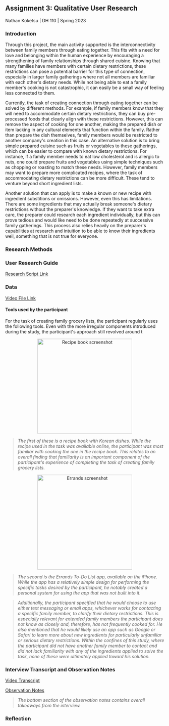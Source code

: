 ## Assignment 3: Qualitative User Research

Nathan Koketsu | DH 110 | Spring 2023

### Introduction
Through this project, the main activity supported is the interconnectivity between family members through eating together. This fits with a need for love and belonging within the human experience by encouraging a strengthening of family relationships through shared cuisine. Knowing that many families have members with certain dietary restrictions, these restrictions can pose a potential barrier for this type of connection, especially in larger family gatherings where not all members are familiar with each other's dietary needs. While not being able to eat a family member's cooking is not catastrophic, it can easily be a small way of feeling less connected to them.

Currently, the task of creating connection through eating together can be solved by different methods. For example, if family members know that they will need to accommodate certain dietary restrictions, they can buy pre-processed foods that clearly align with these restrictions. However, this can remove the aspect of cooking for one another, making the prepared dish or item lacking in any cultural elements that function within the family. Rather than prepare the dish themselves, family members would be restricted to another company's creation in this case. An alternative solution is to bring simple prepared cuisine such as fruits or vegetables to these gatherings, which can be easier to compare with known dietary restrictions. For instance, if a family member needs to eat low cholesterol and is allergic to nuts, one could prepare fruits and vegetables using simple techniques such as chopping or roasting to match these needs. However, family members may want to prepare more complicated recipes, where the task of accommodating dietary restrictions can be more difficult. These tend to venture beyond short ingredient lists.

Another solution that can apply is to make a known or new recipe with ingredient substitions or omissions. However, even this has limitations. There are some ingredients that may actually break someone's dietary restrictions without the preparer's knowledge. If they want to take extra care, the preparer could research each ingredient individually, but this can prove tedious and would like need to be done repeatedly at successive family gatherings. This process also relies heavily on the preparer's capabilities at research and intuition to be able to know their ingredients well, something that is not true for everyone.

### Research Methods

### User Research Guide
[Research Script Link](https://docs.google.com/document/d/1zO0nbDOMFNUVtGcs7a_ccTqCjiW5f6GxtygapdvpehA/edit?usp=sharing)

### Data
[Video File Link](https://drive.google.com/file/d/1ZzGsyl6YBei5xzFbfDdraOVIq_LBHwlx/view?usp=sharing)

#### Tools used by the participant
For the task of creating family grocery lists, the participant regularly uses the following tools. Even with the more irregular components introduced during the study, the participant's approach still revolved around t
<p align="center">
  <img src="https://user-images.githubusercontent.com/130080795/234234593-d709a1cf-3d86-4083-8b1f-6f9274cccfd5.jpg" alt="Recipe book screenshot" height = "300px"/>
</p>

> *The first of these is a recipe book with Korean dishes. While the recipe used in the task was available online, the participant was most familiar with cooking the one in the recipe book. This relates to an overall finding that familiarity is an important component of the participant's experience of completing the task of creating family grocery lists.*

<p align="center">
  <img src="https://user-images.githubusercontent.com/130080795/234233501-9e1bd5c4-8d35-4307-9e63-f3d608364d93.jpg" alt="Errands screenshot" height = "300px"/>
</p>

> *The second is the Errands To-Do List app, available on the iPhone. While the app has a relatively simple design for performing the specific tasks desired by the participant, he notably created a personal system for using the app that was not built into it.*


> *Additionally, the participant specified that he would choose to use either text messaging or email apps, whichever works for contacting a specific family member, to clarify their dietary restrictions. This is especially relevant for extended family members the participant does not know as closely and, therefore, has not frequently cooked for. He also mentioned that he would likely use an app such as Google or Safari to learn more about new ingredients for particularly unfamiliar or serious dietary restrictions. Within the confines of this study, where the participant did not have another family member to contact and did not lack familiarity with any of the ingredients applied to solve the task, none of these were ultimately applied toward his solution.* 

### Interview Transcript and Observation Notes
[Video Transcript](https://docs.google.com/document/d/1NmiQw7aMYOMDSH_5TOqCIPN67jdOYdGw/edit?usp=sharing&ouid=105847283188127683566&rtpof=true&sd=true)

[Observation Notes](https://docs.google.com/document/d/19m810ZN86nx8r3Oq1NkDb3GRC22yRzJbk1tVEKjh3IM/edit?usp=sharing)
> *The bottom section of the observation notes contains overall takeaways from the interview.*

### Reflection
